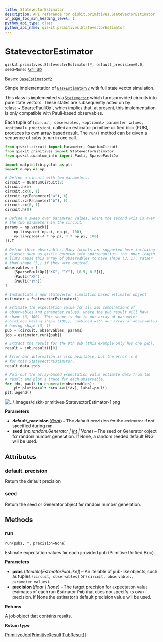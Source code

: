 ```yaml
---
title: StatevectorEstimator
description: API reference for qiskit.primitives.StatevectorEstimator
in_page_toc_min_heading_level: 1
python_api_type: class
python_api_name: qiskit.primitives.StatevectorEstimator
---
```


# StatevectorEstimator

<span id="qiskit.primitives.StatevectorEstimator" />

`qiskit.primitives.StatevectorEstimator(*, default_precision=0.0, seed=None)` [GitHub](https://github.com/qiskit/qiskit/tree/stable/1.0/qiskit/primitives/statevector_estimator.py "view source code")

Bases: [`BaseEstimatorV2`](qiskit.primitives.BaseEstimatorV2 "qiskit.primitives.base.base_estimator.BaseEstimatorV2")

Simple implementation of [`BaseEstimatorV2`](qiskit.primitives.BaseEstimatorV2 "qiskit.primitives.BaseEstimatorV2") with full state vector simulation.

This class is implemented via [`Statevector`](qiskit.quantum_info.Statevector "qiskit.quantum_info.Statevector") which turns provided circuits into pure state vectors. These states are subsequently acted on by :class:\~.SparsePauliOp\`, which implies that, at present, this implementation is only compatible with Pauli-based observables.

Each tuple of `(circuit, observables, <optional> parameter values, <optional> precision)`, called an estimator primitive unified bloc (PUB), produces its own array-based result. The `run()` method can be given a sequence of pubs to run in one call.

```python
from qiskit.circuit import Parameter, QuantumCircuit
from qiskit.primitives import StatevectorEstimator
from qiskit.quantum_info import Pauli, SparsePauliOp

import matplotlib.pyplot as plt
import numpy as np

# Define a circuit with two parameters.
circuit = QuantumCircuit(2)
circuit.h(0)
circuit.cx(0, 1)
circuit.ry(Parameter("a"), 0)
circuit.rz(Parameter("b"), 0)
circuit.cx(0, 1)
circuit.h(0)

# Define a sweep over parameter values, where the second axis is over
# the two parameters in the circuit.
params = np.vstack([
    np.linspace(-np.pi, np.pi, 100),
    np.linspace(-4 * np.pi, 4 * np.pi, 100)
]).T

# Define three observables. Many formats are supported here including
# classes such as qiskit.quantum_info.SparsePauliOp. The inner length-1
# lists cause this array of observables to have shape (3, 1), rather
# than shape (3,) if they were omitted.
observables = [
    [SparsePauliOp(["XX", "IY"], [0.5, 0.5])],
    [Pauli("XX")],
    [Pauli("IY")]
]

# Instantiate a new statevector simulation based estimator object.
estimator = StatevectorEstimator()

# Estimate the expectation value for all 300 combinations of
# observables and parameter values, where the pub result will have
# shape (3, 100). This shape is due to our array of parameter
# bindings having shape (100,), combined with our array of observables
# having shape (3, 1)
pub = (circuit, observables, params)
job = estimator.run([pub])

# Extract the result for the 0th pub (this example only has one pub).
result = job.result()[0]

# Error-bar information is also available, but the error is 0
# for this StatevectorEstimator.
result.data.stds

# Pull out the array-based expectation value estimate data from the
# result and plot a trace for each observable.
for idx, pauli in enumerate(observables):
    plt.plot(result.data.evs[idx], label=pauli)
plt.legend()
```

![../\_images/qiskit-primitives-StatevectorEstimator-1.png](/images/api/qiskit/qiskit-primitives-StatevectorEstimator-1.png)

**Parameters**

*   **default\_precision** ([*float*](https://docs.python.org/3/library/functions.html#float "(in Python v3.12)")) – The default precision for the estimator if not specified during run.
*   **seed** (*np.random.Generator |* [*int*](https://docs.python.org/3/library/functions.html#int "(in Python v3.12)") *| None*) – The seed or Generator object for random number generation. If None, a random seeded default RNG will be used.

## Attributes

<span id="qiskit.primitives.StatevectorEstimator.default_precision" />

### default\_precision

Return the default precision

<span id="qiskit.primitives.StatevectorEstimator.seed" />

### seed

Return the seed or Generator object for random number generation.

## Methods

### run

<span id="qiskit.primitives.StatevectorEstimator.run" />

`run(pubs, *, precision=None)`

Estimate expectation values for each provided pub (Primitive Unified Bloc).

**Parameters**

*   **pubs** (*Iterable\[EstimatorPubLike]*) – An iterable of pub-like objects, such as tuples `(circuit, observables)` or `(circuit, observables, parameter_values)`.
*   **precision** ([*float*](https://docs.python.org/3/library/functions.html#float "(in Python v3.12)") *| None*) – The target precision for expectation value estimates of each run Estimator Pub that does not specify its own precision. If None the estimator’s default precision value will be used.

**Returns**

A job object that contains results.

**Return type**

[PrimitiveJob](qiskit.primitives.PrimitiveJob "qiskit.primitives.PrimitiveJob")\[[PrimitiveResult](qiskit.primitives.PrimitiveResult "qiskit.primitives.PrimitiveResult")\[[PubResult](qiskit.primitives.PubResult "qiskit.primitives.PubResult")]]


